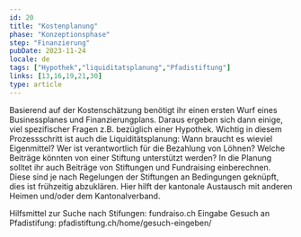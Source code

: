 ```yaml
---
id: 20
title: "Kostenplanung"
phase: "Konzeptionsphase"
step: "Finanzierung"
pubDate: 2023-11-24
locale: de
tags: ["Hypothek","liquiditatsplanung","Pfadistiftung"]
links: [13,16,19,21,30]
type: article
---
```


Basierend auf der Kostenschätzung benötigt ihr einen ersten Wurf eines Businessplanes und Finanzierungplans. Daraus ergeben sich dann einige, viel spezifischer Fragen z.B. bezüglich einer Hypothek. Wichtig in diesem Prozessschritt ist auch die Liquiditätsplanung: Wann braucht es wieviel Eigenmittel? Wer ist verantwortlich für die Bezahlung von Löhnen? Welche Beiträge könnten von einer Stiftung unterstützt werden? In die Planung solltet ihr auch Beiträge von Stiftungen und Fundraising einberechnen. Diese sind je nach Regelungen der Stiftungen an Bedingungen geknüpft, dies ist frühzeitig abzuklären. Hier hilft der kantonale Austausch mit anderen Heimen und/oder dem Kantonalverband.

Hilfsmittel zur Suche nach Stifungen: fundraiso.ch 
Eingabe Gesuch an Pfadistifung: pfadistiftung.ch/home/gesuch-eingeben/ 

